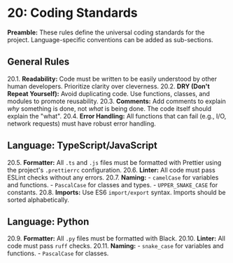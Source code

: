 # 20: Coding Standards

**Preamble:** These rules define the universal coding standards for the project. Language-specific conventions can be added as sub-sections.

## General Rules
20.1. **Readability:** Code must be written to be easily understood by other human developers. Prioritize clarity over cleverness.
20.2. **DRY (Don't Repeat Yourself):** Avoid duplicating code. Use functions, classes, and modules to promote reusability.
20.3. **Comments:** Add comments to explain *why* something is done, not *what* is being done. The code itself should explain the "what".
20.4. **Error Handling:** All functions that can fail (e.g., I/O, network requests) must have robust error handling.

## Language: TypeScript/JavaScript
20.5. **Formatter:** All `.ts` and `.js` files must be formatted with Prettier using the project's `.prettierrc` configuration.
20.6. **Linter:** All code must pass ESLint checks without any errors.
20.7. **Naming:**
    - `camelCase` for variables and functions.
    - `PascalCase` for classes and types.
    - `UPPER_SNAKE_CASE` for constants.
20.8. **Imports:** Use ES6 `import/export` syntax. Imports should be sorted alphabetically.

## Language: Python
20.9. **Formatter:** All `.py` files must be formatted with Black.
20.10. **Linter:** All code must pass `ruff` checks.
20.11. **Naming:**
    - `snake_case` for variables and functions.
    - `PascalCase` for classes.